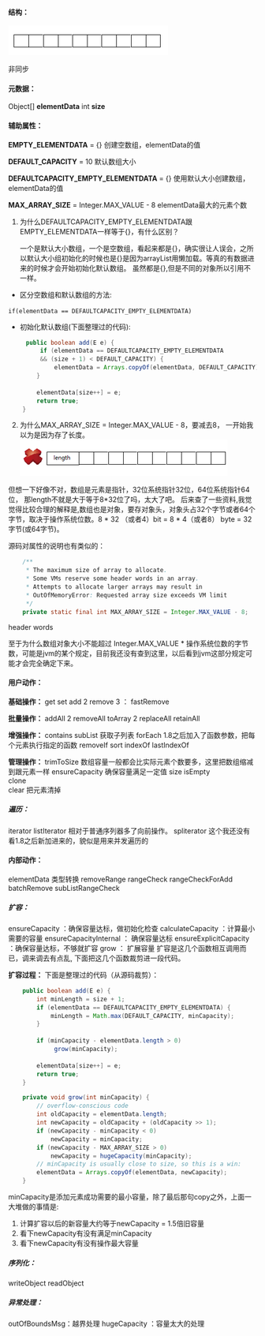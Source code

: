 #### 结构：
![1](./img/ArrayList1.png)

非同步
#### 元数据：
Object[] **elementData**
int **size**

#### 辅助属性： 
**EMPTY_ELEMENTDATA** = {} 
创建空数组，elementData的值

**DEFAULT_CAPACITY** = 10 
默认数组大小

**DEFAULTCAPACITY_EMPTY_ELEMENTDATA** = {}
使用默认大小创建数组，elementData的值

**MAX_ARRAY_SIZE** = Integer.MAX_VALUE - 8
elementData最大的元素个数

1. 为什么DEFAULTCAPACITY_EMPTY_ELEMENTDATA跟EMPTY_ELEMENTDATA一样等于{}，有什么区别？

   一个是默认大小数组，一个是空数组，看起来都是{}，确实很让人误会，之所以默认大小组初始化的时候也是{}是因为arrayList用懒加载。等真的有数据进来的时候才会开始初始化默认数组。 虽然都是{},但是不同的对象所以引用不一样。
   

*    区分空数组和默认数组的方法:

   `if(elementData == DEFAULTCAPACITY_EMPTY_ELEMENTDATA)`
   

*    初始化默认数组(下面整理过的代码):

   
```java
     public boolean add(E e) {
         if (elementData == DEFAULTCAPACITY_EMPTY_ELEMENTDATA 
         && (size + 1) < DEFAULT_CAPACITY) {
             elementData = Arrays.copyOf(elementData, DEFAULT_CAPACITY);
        }

        elementData[size++] = e;
        return true;
    }
```
   
2. 为什么MAX_ARRAY_SIZE = Integer.MAX_VALUE - 8，要减去8， 一开始我以为是因为存了长度。
![1](./img/ArrayList2.png)

 但想一下好像不对，数组是元素是指针，32位系统指针32位，64位系统指针64位， 那length不就是大于等于8*32位了吗，太大了吧。
 后来查了一些资料,我觉觉得比较合理的解释是,数组也是对象，要存对象头，对象头占32个字节或者64个字节，取决于操作系统位数。8 *  32 （或者4）bit  = 8 * 4（或者8） byte = 32字节(或64字节)。
 
源码对属性的说明也有类似的：
```java
    /**
     * The maximum size of array to allocate.
     * Some VMs reserve some header words in an array.
     * Attempts to allocate larger arrays may result in
     * OutOfMemoryError: Requested array size exceeds VM limit
     */
    private static final int MAX_ARRAY_SIZE = Integer.MAX_VALUE - 8;
```
   header words
   
至于为什么数组对象大小不能超过    Integer.MAX_VALUE  * 操作系统位数的字节数，可能是jvm的某个规定，目前我还没有查到这里，以后看到jvm这部分规定可能才会完全确定下来。
#### 用户动作：
**基础操作：**
get 
set
add 2
remove 3 ： fastRemove

**批量操作：**
addAll 2
removeAll
toArray 2
replaceAll
retainAll 

**增强操作：**
contains
subList 获取子列表
forEach 1.8之后加入了函数参数，把每个元素执行指定的函数
removeIf 
sort
indexOf
lastIndexOf

**管理操作：**
trimToSize 数组容量一般都会比实际元素个数要多，这里把数组缩减到跟元素一样
ensureCapacity 确保容量满足一定值
size
isEmpty  
clone  
clear 把元素清掉   
 
 
#####  遍历：
iterator
listIterator 相对于普通序列器多了向前操作。
spliterator 这个我还没有看1.8之后新加进来的，貌似是用来并发遍历的


#### 内部动作：
elementData 类型转换
removeRange
rangeCheck
rangeCheckForAdd 
batchRemove 
subListRangeCheck 

##### 扩容：
ensureCapacity ：确保容量达标，做初始化检查
calculateCapacity ：计算最小需要的容量
ensureCapacityInternal ： 确保容量达标
ensureExplicitCapacity ：确保容量达标，不够就扩容
grow ： 扩展容量
扩容是这几个函数相互调用而已，调来调去有点乱, 下面把这几个函数裁剪进一段代码。

**扩容过程：**
下面是整理过的代码（从源码裁剪）：
```java
    public boolean add(E e) {
        int minLength = size + 1;
        if (elementData == DEFAULTCAPACITY_EMPTY_ELEMENTDATA) {
            minLength = Math.max(DEFAULT_CAPACITY, minCapacity);
        }
        
        if (minCapacity - elementData.length > 0)
             grow(minCapacity);

        elementData[size++] = e;
        return true;
    }
```
```java
    private void grow(int minCapacity) {
        // overflow-conscious code
        int oldCapacity = elementData.length;
        int newCapacity = oldCapacity + (oldCapacity >> 1);
        if (newCapacity - minCapacity < 0)
            newCapacity = minCapacity;
        if (newCapacity - MAX_ARRAY_SIZE > 0)
            newCapacity = hugeCapacity(minCapacity);
        // minCapacity is usually close to size, so this is a win:
        elementData = Arrays.copyOf(elementData, newCapacity);
    }
```
minCapacity是添加元素成功需要的最小容量，除了最后那句copy之外，上面一大堆做的事情是:

1. 计算扩容以后的新容量大约等于newCapacity = 1.5倍旧容量
2. 看下newCapacity有没有满足minCapacity
3. 看下newCapacity有没有操作最大容量

##### 序列化：
writeObject
readObject


##### 异常处理：
outOfBoundsMsg：越界处理
hugeCapacity ：容量太大的处理












